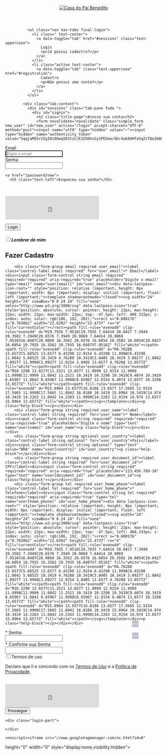 <html class="no-js devise" lang="pt-br"><!--<![endif]--><head>
  <meta charset="utf-8">
  <meta http-equiv="X-UA-Compatible" content="IE=edge,chrome=1">
  <title>Plataforma para estudos e pesquisas sobre Umbanda</title>
  <meta name="description" content="">
  <meta name="author" content="Eadbox Team">
  <meta name="viewport" content="width=device-width,initial-scale=1">
  <!--[if IE]>
    <script src="https://html5shiv.googlecode.com/svn/trunk/html5.js"></script>
  <![endif]-->
  <link rel="shortcut icon" type="image/x-icon" href="https://media.eadbox.com/uploads/saas/favicon/5a69d696d62b690043d7b38f/16x16.png">
  <meta name="csrf-param" content="authenticity_token">
<meta name="csrf-token" content="5qqjaM55r2IgI0z8GwqSEStzC/E32h0GsSy1PEGew/Qbr4ak8UHfaVq2sTQeZmOnzMXCIw6cW/gDiyWlfSMx6g==">
  
<meta name="ga_custom_var" content="1^Logado^false^2">



<meta name="gtm-data" content="{&quot;logged_in&quot;:false}">


  <link rel="stylesheet" media="screen" href="https://cdn.eadbox.com/assets/dashboard-3d7407541fa026ebbfb73855fba5c09b483780f13f787ecfa9100ed466234a79.css">
  <link rel="stylesheet" media="screen" href="https://casadopaibenedito.eadbox.com/dashboard/styler">
  <link rel="stylesheet" media="screen" href="https://casadopaibenedito.eadbox.com/dashboard/login_styler">

  <script type="text/javascript" async="" src="https://www.googletagmanager.com/gtag/js?id=G-WYYPZP9S5Y&amp;cx=c&amp;_slc=1"></script><script async="" src="//www.googletagmanager.com/gtm.js?id=0"></script><script async="" src="https://www.google-analytics.com/analytics.js"></script><script src="https://cdn.eadbox.com/assets/dashboard/devise-ae2de470f2f3119b89a53a0251c4df1cae23d070b06ab259ccf6c1e9b847b16e.js"></script>
</head>
<body class="auth"><div id="brk_yuan"></div>
  <header class="navbar navbar-eadbox navbar-fixed-top bs-docs-nav is-at-top">
    <div class="container">
      <div class="navbar-header">
          <a class="navbar-brand header-logo" href="/"><img alt="Casa do Pai Benedito" src="https://media.eadbox.com/system/uploads/saas/devise_logo/5a69d696d62b690043d7b38f/308X84.png"></a>
      </div>
    </div>
  </header>
  

  <div id="content" role="main" class="devise container-fluid"><section class="row eadbox-page">
  <div class="container">
    <div class="col-lg-9 col-lg-offset-1 box-content center">
      <div class="row">
        <div class="col-xs-10 col-xs-offset-1 col-md-8 col-md-offset-2">
          <div class="form-body">
            

              <ul class="nav nav-tabs final-login">
                <li class=" text-center">
                  <a data-toggle="tab" href="#sessions" class="text-uppercase">
                    Login
                    <p>Já possui cadastro?</p>
                  </a>
                </li>
                <li class="active text-center">
                  <a data-toggle="tab" class="text-uppercase" href="#registration">
                    Cadastro
                    <p>Não possui uma conta?</p>
                  </a>
                </li>
              </ul>
            
            <div class="tab-content">
              <div id="sessions" class="tab-pane fade ">
                <div id="signin">
                  <h2 class="title-page">Acesse sua conta</h2>
                  <form novalidate="novalidate" class="simple_form new_user" id="new_user" action="/login" accept-charset="UTF-8" method="post"><input name="utf8" type="hidden" value="✓"><input type="hidden" name="authenticity_token" value="5qqjaM55r2IgI0z8GwqSEStzC/E32h0GsSy1PEGew/Qbr4ak8UHfaVq2sTQeZmOnzMXCIw6cW/gDiyWlfSMx6g==">
  <div class="form-group email optional user_email"><label class="control-label email optional" for="user_email">Email</label><div><input class="form-control string email optional col-md-5" autofocus="autofocus" placeholder="Digite o email" type="email" name="user[email]" id="user_email"></div></div>
  <div class="form-group password optional user_password"><label class="control-label password optional" for="user_password">Senha</label><div><input class="form-control password optional" autocomplete="off" type="password" name="user[password]" id="user_password"></div></div>

    <a href="/password/new">
      <h5 class="text-left">Esqueceu sua senha?</h5>
</a>  <br>

  <script src="https://hcaptcha.com/1/api.js?hl=pt" async="" defer=""></script><div data-theme="light" data-size="normal" data-sitekey="d4dba0a0-120a-4e76-a8df-f31dd77b4447" class="h-captcha"><iframe src="https://newassets.hcaptcha.com/captcha/v1/4948b4d6847921d7bf0b86388c141311d7f03e2e/static/hcaptcha.html#frame=checkbox&amp;id=0yrpdffxyzx&amp;host=casadopaibenedito.eadbox.com&amp;sentry=true&amp;reportapi=https%3A%2F%2Faccounts.hcaptcha.com&amp;recaptchacompat=true&amp;custom=false&amp;hl=pt&amp;tplinks=on&amp;andint=off&amp;pstissuer=https%3A%2F%2Fpst-issuer.hcaptcha.com&amp;sitekey=d4dba0a0-120a-4e76-a8df-f31dd77b4447&amp;theme=light&amp;size=normal&amp;origin=https%3A%2F%2Fcasadopaibenedito.eadbox.com" tabindex="0" frameborder="0" scrolling="no" allow="private-state-token-redemption" title="Widget contendo caixa de seleção para desafio de segurança hCaptcha" data-hcaptcha-widget-id="0yrpdffxyzx" data-hcaptcha-response="" style="pointer-events: auto; background-color: rgba(255, 255, 255, 0); border-radius: 4px; width: 302px; height: 76px; overflow: hidden;"></iframe><textarea id="g-recaptcha-response-0yrpdffxyzx" name="g-recaptcha-response" style="display: none;"></textarea><textarea id="h-captcha-response-0yrpdffxyzx" name="h-captcha-response" style="display: none;"></textarea></div>
  <!-- <script src="https://hcaptcha.com/1/api.js" async defer></script><div data-theme="dark" data-sitekey="d4dba0a0-120a-4e76-a8df-f31dd77b4447" class="h-captcha " ></div> -->

  <input type="submit" name="commit" value="Login" class="btn btn-success btn-block login-button" data-disable-with="Aguarde"><br>
  <div class="text-center">
      <h5 class="text-left"><div class="form-group boolean optional user_remember_me"><div class="col-sm-offset-2 col-sm-10"><div class="checkbox"><input name="user[remember_me]" type="hidden" value="0"><input class="boolean optional" type="checkbox" value="1" name="user[remember_me]" id="user_remember_me"><label class="boolean optional" for="user_remember_me">Lembrar de mim</label></div></div></div></h5>

  </div>
</form>
                </div>
              </div>
              <div id="registration" class="tab-pane fade in active">
                <div id="signup">
                  <h2 class="title-page">Fazer Cadastro</h2>
                  <form novalidate="novalidate" class="simple_form new_user" id="new_user" enctype="multipart/form-data" action="/register" accept-charset="UTF-8" method="post"><input name="utf8" type="hidden" value="✓"><input type="hidden" name="authenticity_token" value="5qqjaM55r2IgI0z8GwqSEStzC/E32h0GsSy1PEGew/Qbr4ak8UHfaVq2sTQeZmOnzMXCIw6cW/gDiyWlfSMx6g=="><div id="a_comment_body_hp_1761432609"><style type="text/css" media="screen" scoped="scoped">#a_comment_body_hp_1761432609 { display:none; }</style><label for="a_comment_body">Do not fill in this field</label><textarea name="a_comment_body" id="a_comment_body"></textarea></div>
  

  
        <div class="form-group email required user_email"><label class="control-label email required" for="user_email">* Email</label><div><input class="form-control string email required" required="required" aria-required="true" placeholder="Digite o email" type="email" name="user[email]" id="user_email"><div data-lastpass-icon-root="" style="position: relative !important; height: 0px !important; width: 0px !important; display: initial !important; float: left !important;"><template shadowrootmode="closed"><svg width="24" height="24" viewBox="0 0 24 24" fill="none" xmlns="http://www.w3.org/2000/svg" data-lastpass-icon="true" style="position: absolute; cursor: pointer; height: 22px; max-height: 22px; width: 22px; max-width: 22px; top: -47.5px; left: 408.333px; z-index: auto; color: rgb(186, 192, 202);"><rect x="0.680176" y="0.763062" width="22.6392" height="22.4737" rx="4" fill="currentColor"></rect><path fill-rule="evenodd" clip-rule="evenodd" d="M19.7935 7.9516C19.7935 7.64414 20.0427 7.3949 20.3502 7.3949C20.6576 7.3949 20.9069 7.64414 20.9069 7.9516V16.0487C20.9069 16.3562 20.6576 16.6054 20.3502 16.6054C20.0427 16.6054 19.7935 16.3562 19.7935 16.0487V7.9516Z" fill="white"></path><path fill-rule="evenodd" clip-rule="evenodd" d="M4.76288 13.6577C5.68525 13.6577 6.43298 12.9154 6.43298 11.9998C6.43298 11.0842 5.68525 10.3419 4.76288 10.3419C3.8405 10.3419 3.09277 11.0842 3.09277 11.9998C3.09277 12.9154 3.8405 13.6577 4.76288 13.6577Z" fill="white"></path><path fill-rule="evenodd" clip-rule="evenodd" d="M10.3298 13.6577C11.2521 13.6577 11.9999 12.9154 11.9999 11.9998C11.9999 11.0842 11.2521 10.3419 10.3298 10.3419C9.4074 10.3419 8.65967 11.0842 8.65967 11.9998C8.65967 12.9154 9.4074 13.6577 10.3298 13.6577Z" fill="white"></path><path fill-rule="evenodd" clip-rule="evenodd" d="M15.8964 13.6577C16.8188 13.6577 17.5665 12.9154 17.5665 11.9998C17.5665 11.0842 16.8188 10.3419 15.8964 10.3419C14.974 10.3419 14.2263 11.0842 14.2263 11.9998C14.2263 12.9154 14.974 13.6577 15.8964 13.6577Z" fill="white"></path></svg></template></div><p class="help-block"></p></div></div>
        <div class="form-group string required user_name"><label class="control-label string required" for="user_name">* Nome</label><div><input class="form-control string required" required="required" aria-required="true" placeholder="Digite o nome" type="text" name="user[name]" id="user_name"><p class="help-block"></p></div></div>
        <div class="form-group string optional user_country"><label class="control-label string optional" for="user_country">País</label><div><input class="form-control string optional" type="text" value="BRA" name="user[country]" id="user_country"><p class="help-block"></p></div></div>
        <div class="form-group string required user_document_id"><label class="control-label string required" for="user_document_id">* CPF</label><div><input class="form-control string required" required="required" aria-required="true" placeholder="123.456.789-10" type="text" name="user[document_id]" id="user_document_id"><p class="help-block"></p></div></div>
        <div class="form-group tel required user_home_phone"><label class="control-label tel required" for="user_home_phone">* Telefone</label><div><input class="form-control string tel required" required="required" aria-required="true" type="tel" name="user[home_phone]" id="user_home_phone"><div data-lastpass-icon-root="" style="position: relative !important; height: 0px !important; width: 0px !important; display: initial !important; float: left !important;"><template shadowrootmode="closed"><svg width="24" height="24" viewBox="0 0 24 24" fill="none" xmlns="http://www.w3.org/2000/svg" data-lastpass-icon="true" style="position: absolute; cursor: pointer; height: 22px; max-height: 22px; width: 22px; max-width: 22px; top: -47.5px; left: 408.333px; z-index: auto; color: rgb(186, 192, 202);"><rect x="0.680176" y="0.763062" width="22.6392" height="22.4737" rx="4" fill="currentColor"></rect><path fill-rule="evenodd" clip-rule="evenodd" d="M19.7935 7.9516C19.7935 7.64414 20.0427 7.3949 20.3502 7.3949C20.6576 7.3949 20.9069 7.64414 20.9069 7.9516V16.0487C20.9069 16.3562 20.6576 16.6054 20.3502 16.6054C20.0427 16.6054 19.7935 16.3562 19.7935 16.0487V7.9516Z" fill="white"></path><path fill-rule="evenodd" clip-rule="evenodd" d="M4.76288 13.6577C5.68525 13.6577 6.43298 12.9154 6.43298 11.9998C6.43298 11.0842 5.68525 10.3419 4.76288 10.3419C3.8405 10.3419 3.09277 11.0842 3.09277 11.9998C3.09277 12.9154 3.8405 13.6577 4.76288 13.6577Z" fill="white"></path><path fill-rule="evenodd" clip-rule="evenodd" d="M10.3298 13.6577C11.2521 13.6577 11.9999 12.9154 11.9999 11.9998C11.9999 11.0842 11.2521 10.3419 10.3298 10.3419C9.4074 10.3419 8.65967 11.0842 8.65967 11.9998C8.65967 12.9154 9.4074 13.6577 10.3298 13.6577Z" fill="white"></path><path fill-rule="evenodd" clip-rule="evenodd" d="M15.8964 13.6577C16.8188 13.6577 17.5665 12.9154 17.5665 11.9998C17.5665 11.0842 16.8188 10.3419 15.8964 10.3419C14.974 10.3419 14.2263 11.0842 14.2263 11.9998C14.2263 12.9154 14.974 13.6577 15.8964 13.6577Z" fill="white"></path></svg></template></div><p class="help-block"></p></div></div>

  <div class="form-group password required user_password"><label class="control-label password required" for="user_password">* Senha</label><div><input class="form-control password required" autocomplete="off" required="required" aria-required="true" type="password" name="user[password]" id="user_password"><div data-lastpass-icon-root="" style="position: relative !important; height: 0px !important; width: 0px !important; display: initial !important; float: left !important;"><template shadowrootmode="closed"><svg width="24" height="24" viewBox="0 0 24 24" fill="none" xmlns="http://www.w3.org/2000/svg" data-lastpass-icon="true" style="position: absolute; cursor: pointer; height: 22px; max-height: 22px; width: 22px; max-width: 22px; top: -47.5px; left: 408.333px; z-index: auto; color: rgb(186, 192, 202);"><rect x="0.680176" y="0.763062" width="22.6392" height="22.4737" rx="4" fill="currentColor"></rect><path fill-rule="evenodd" clip-rule="evenodd" d="M19.7935 7.9516C19.7935 7.64414 20.0427 7.3949 20.3502 7.3949C20.6576 7.3949 20.9069 7.64414 20.9069 7.9516V16.0487C20.9069 16.3562 20.6576 16.6054 20.3502 16.6054C20.0427 16.6054 19.7935 16.3562 19.7935 16.0487V7.9516Z" fill="white"></path><path fill-rule="evenodd" clip-rule="evenodd" d="M4.76288 13.6577C5.68525 13.6577 6.43298 12.9154 6.43298 11.9998C6.43298 11.0842 5.68525 10.3419 4.76288 10.3419C3.8405 10.3419 3.09277 11.0842 3.09277 11.9998C3.09277 12.9154 3.8405 13.6577 4.76288 13.6577Z" fill="white"></path><path fill-rule="evenodd" clip-rule="evenodd" d="M10.3298 13.6577C11.2521 13.6577 11.9999 12.9154 11.9999 11.9998C11.9999 11.0842 11.2521 10.3419 10.3298 10.3419C9.4074 10.3419 8.65967 11.0842 8.65967 11.9998C8.65967 12.9154 9.4074 13.6577 10.3298 13.6577Z" fill="white"></path><path fill-rule="evenodd" clip-rule="evenodd" d="M15.8964 13.6577C16.8188 13.6577 17.5665 12.9154 17.5665 11.9998C17.5665 11.0842 16.8188 10.3419 15.8964 10.3419C14.974 10.3419 14.2263 11.0842 14.2263 11.9998C14.2263 12.9154 14.974 13.6577 15.8964 13.6577Z" fill="white"></path></svg></template></div></div></div>
  <div class="form-group password required user_password_confirmation"><label class="control-label password required" for="user_password_confirmation">* Confirme sua Senha</label><div><input class="form-control password required" autocomplete="off" required="required" aria-required="true" type="password" name="user[password_confirmation]" id="user_password_confirmation"><div data-lastpass-icon-root="" style="position: relative !important; height: 0px !important; width: 0px !important; display: initial !important; float: left !important;"><template shadowrootmode="closed"><svg width="24" height="24" viewBox="0 0 24 24" fill="none" xmlns="http://www.w3.org/2000/svg" data-lastpass-icon="true" style="position: absolute; cursor: pointer; height: 22px; max-height: 22px; width: 22px; max-width: 22px; top: -47.5px; left: 408.333px; z-index: auto; color: rgb(186, 192, 202);"><rect x="0.680176" y="0.763062" width="22.6392" height="22.4737" rx="4" fill="currentColor"></rect><path fill-rule="evenodd" clip-rule="evenodd" d="M19.7935 7.9516C19.7935 7.64414 20.0427 7.3949 20.3502 7.3949C20.6576 7.3949 20.9069 7.64414 20.9069 7.9516V16.0487C20.9069 16.3562 20.6576 16.6054 20.3502 16.6054C20.0427 16.6054 19.7935 16.3562 19.7935 16.0487V7.9516Z" fill="white"></path><path fill-rule="evenodd" clip-rule="evenodd" d="M4.76288 13.6577C5.68525 13.6577 6.43298 12.9154 6.43298 11.9998C6.43298 11.0842 5.68525 10.3419 4.76288 10.3419C3.8405 10.3419 3.09277 11.0842 3.09277 11.9998C3.09277 12.9154 3.8405 13.6577 4.76288 13.6577Z" fill="white"></path><path fill-rule="evenodd" clip-rule="evenodd" d="M10.3298 13.6577C11.2521 13.6577 11.9999 12.9154 11.9999 11.9998C11.9999 11.0842 11.2521 10.3419 10.3298 10.3419C9.4074 10.3419 8.65967 11.0842 8.65967 11.9998C8.65967 12.9154 9.4074 13.6577 10.3298 13.6577Z" fill="white"></path><path fill-rule="evenodd" clip-rule="evenodd" d="M15.8964 13.6577C16.8188 13.6577 17.5665 12.9154 17.5665 11.9998C17.5665 11.0842 16.8188 10.3419 15.8964 10.3419C14.974 10.3419 14.2263 11.0842 14.2263 11.9998C14.2263 12.9154 14.974 13.6577 15.8964 13.6577Z" fill="white"></path></svg></template></div></div></div>

  <div class="form-group boolean optional user_accepted_terms"><div class="col-sm-offset-2 col-sm-10"><div class="checkbox"><input name="user[accepted_terms]" type="hidden" value="0"><input class="boolean optional" type="checkbox" value="1" name="user[accepted_terms]" id="user_accepted_terms"><label class="boolean optional" for="user_accepted_terms">Termos de uso</label><p class="help-block">Declaro que li e concordo com os <a href="/termos-de-uso" target="_blank">Termos de Uso</a> e a <a href="/politica-de-privacidade" target="_blank">Política de Privacidade</a>.</p></div></div></div><br>

  <script src="https://hcaptcha.com/1/api.js?hl=pt" async="" defer=""></script><div data-theme="light" data-size="normal" data-sitekey="d4dba0a0-120a-4e76-a8df-f31dd77b4447" class="h-captcha"><iframe src="https://newassets.hcaptcha.com/captcha/v1/4948b4d6847921d7bf0b86388c141311d7f03e2e/static/hcaptcha.html#frame=checkbox&amp;id=13752hwhvs2&amp;host=casadopaibenedito.eadbox.com&amp;sentry=true&amp;reportapi=https%3A%2F%2Faccounts.hcaptcha.com&amp;recaptchacompat=true&amp;custom=false&amp;hl=pt&amp;tplinks=on&amp;andint=off&amp;pstissuer=https%3A%2F%2Fpst-issuer.hcaptcha.com&amp;sitekey=d4dba0a0-120a-4e76-a8df-f31dd77b4447&amp;theme=light&amp;size=normal&amp;origin=https%3A%2F%2Fcasadopaibenedito.eadbox.com" tabindex="0" frameborder="0" scrolling="no" allow="private-state-token-redemption" title="Widget contendo caixa de seleção para desafio de segurança hCaptcha" data-hcaptcha-widget-id="13752hwhvs2" data-hcaptcha-response="" style="pointer-events: auto; background-color: rgba(255, 255, 255, 0); border-radius: 4px; width: 302px; height: 76px; overflow: hidden;"></iframe><textarea id="g-recaptcha-response-13752hwhvs2" name="g-recaptcha-response" style="display: none;"></textarea><textarea id="h-captcha-response-13752hwhvs2" name="h-captcha-response" style="display: none;"></textarea></div>
  <!-- <script src="https://hcaptcha.com/1/api.js" async defer></script><div data-theme="dark" data-sitekey="d4dba0a0-120a-4e76-a8df-f31dd77b4447" class="h-captcha " ></div> -->

  <input type="submit" name="commit" value="Prosseguir" class="btn btn-success btn-block login-button" data-disable-with="Aguarde">
</form>
                </div>
              </div>
            </div>
          </div>
        </div>
      </div>
    </div>
  </div>

    <div class="login-part">
      
    </div>
</section>

</div><!--role=main-->

  <script async="" src="https://www.google-analytics.com/analytics.js"></script>

<script>
  (function(i,s,o,g,r,a,m){i['GoogleAnalyticsObject']=r;i[r]=i[r]||function(){
  (i[r].q=i[r].q||[]).push(arguments)},i[r].l=1*new Date();a=s.createElement(o),
  m=s.getElementsByTagName(o)[0];a.async=1;a.src=g;m.parentNode.insertBefore(a,m)
  })(window,document,'script','https://www.google-analytics.com/analytics.js','ga');

  ga('create', '', 'auto', {'name': 'customerTracker'});
  ga('create', 'UA-56083812-1', 'auto', {'name': 'eadboxTracker'});

  ga('customerTracker.send', 'pageview');
  ga('eadboxTracker.send', 'pageview');
</script>

<!-- Google tag (gtag.js) -->
<script async="" src="https://www.googletagmanager.com/gtag/js?id="></script>
<script>
  window.dataLayer = window.dataLayer || [];
  function gtag(){dataLayer.push(arguments);}
  gtag('js', new Date());

  gtag('config', '');
</script>
    <noscript><iframe src="//www.googletagmanager.com/ns.html?id=0"
  height="0" width="0" style="display:none;visibility:hidden"></iframe></noscript>
  <script>(function(w,d,s,l,i){w[l]=w[l]||[];w[l].push({'gtm.start':
  new Date().getTime(),event:'gtm.js'});var f=d.getElementsByTagName(s)[0],
  j=d.createElement(s),dl=l!='dataLayer'?'&l='+l:'';j.async=true;j.src=
  '//www.googletagmanager.com/gtm.js?id='+i+dl;f.parentNode.insertBefore(j,f);
  })(window,document,'script','dataLayer','0');</script>

  


<div style="background-color: rgb(255, 255, 255); border: 1px solid rgb(215, 215, 215); box-shadow: rgba(0, 0, 0, 0.1) 0px 0px 4px; border-radius: 4px; left: auto; top: -10000px; z-index: -2147483648; position: absolute; pointer-events: auto; transition: opacity 0.15s ease-out; opacity: 0; visibility: hidden;" aria-hidden="true"><div style="position: relative; z-index: 1;"><iframe src="https://newassets.hcaptcha.com/captcha/v1/4948b4d6847921d7bf0b86388c141311d7f03e2e/static/hcaptcha.html#frame=challenge&amp;id=0yrpdffxyzx&amp;host=casadopaibenedito.eadbox.com&amp;sentry=true&amp;reportapi=https%3A%2F%2Faccounts.hcaptcha.com&amp;recaptchacompat=true&amp;custom=false&amp;hl=pt&amp;tplinks=on&amp;andint=off&amp;pstissuer=https%3A%2F%2Fpst-issuer.hcaptcha.com&amp;sitekey=d4dba0a0-120a-4e76-a8df-f31dd77b4447&amp;theme=light&amp;size=normal&amp;origin=https%3A%2F%2Fcasadopaibenedito.eadbox.com" frameborder="0" scrolling="no" allow="private-state-token-redemption" title="Conteúdo principal do desafio hCaptcha" style="border: 0px; z-index: 2000000000; position: relative;"></iframe></div><div style="width: 100%; height: 100%; position: fixed; pointer-events: none; top: 0px; left: 0px; z-index: 0; background-color: rgb(255, 255, 255); opacity: 0.05;"></div><div style="border-width: 11px; position: absolute; pointer-events: none; margin-top: -11px; z-index: 1; right: 100%;"><div style="border-width: 10px; border-style: solid; border-color: transparent rgb(255, 255, 255) transparent transparent; position: relative; top: 10px; z-index: 1;"></div><div style="border-width: 11px; border-style: solid; border-color: transparent rgb(215, 215, 215) transparent transparent; position: relative; top: -11px; z-index: 0;"></div></div></div><div style="background-color: rgb(255, 255, 255); border: 1px solid rgb(215, 215, 215); box-shadow: rgba(0, 0, 0, 0.1) 0px 0px 4px; border-radius: 4px; left: auto; top: -10000px; z-index: -2147483648; position: absolute; pointer-events: auto; transition: opacity 0.15s ease-out; opacity: 0; visibility: hidden;" aria-hidden="true"><div style="position: relative; z-index: 1;"><iframe src="https://newassets.hcaptcha.com/captcha/v1/4948b4d6847921d7bf0b86388c141311d7f03e2e/static/hcaptcha.html#frame=challenge&amp;id=13752hwhvs2&amp;host=casadopaibenedito.eadbox.com&amp;sentry=true&amp;reportapi=https%3A%2F%2Faccounts.hcaptcha.com&amp;recaptchacompat=true&amp;custom=false&amp;hl=pt&amp;tplinks=on&amp;andint=off&amp;pstissuer=https%3A%2F%2Fpst-issuer.hcaptcha.com&amp;sitekey=d4dba0a0-120a-4e76-a8df-f31dd77b4447&amp;theme=light&amp;size=normal&amp;origin=https%3A%2F%2Fcasadopaibenedito.eadbox.com" frameborder="0" scrolling="no" allow="private-state-token-redemption" title="Conteúdo principal do desafio hCaptcha" style="border: 0px; z-index: 2000000000; position: relative;"></iframe></div><div style="width: 100%; height: 100%; position: fixed; pointer-events: none; top: 0px; left: 0px; z-index: 0; background-color: rgb(255, 255, 255); opacity: 0.05;"></div><div style="border-width: 11px; position: absolute; pointer-events: none; margin-top: -11px; z-index: 1; right: 100%;"><div style="border-width: 10px; border-style: solid; border-color: transparent rgb(255, 255, 255) transparent transparent; position: relative; top: 10px; z-index: 1;"></div><div style="border-width: 11px; border-style: solid; border-color: transparent rgb(215, 215, 215) transparent transparent; position: relative; top: -11px; z-index: 0;"></div></div></div></body></html>